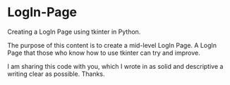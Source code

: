 # LogIn-Page
Creating a LogIn Page using tkinter in Python.

The purpose of this content is to create a mid-level LogIn Page.
A LogIn Page that those who know how to use tkinter can try and improve.

I am sharing this code with you, which I wrote in as solid and descriptive a writing clear as possible.
Thanks.
